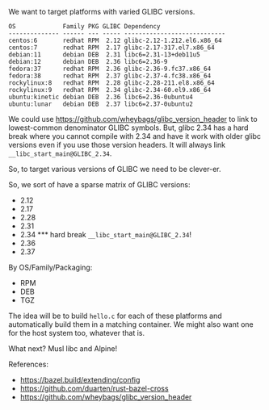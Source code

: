 We want to target platforms with varied GLIBC versions.

    OS             Family PKG GLIBC Dependency                  
    -------------- ------ --- ----- ----------------------------
    centos:6       redhat RPM  2.12 glibc-2.12-1.212.el6.x86_64 
    centos:7       redhat RPM  2.17 glibc-2.17-317.el7.x86_64   
    debian:11      debian DEB  2.31 libc6=2.31-13+deb11u5       
    debian:12      debian DEB  2.36 libc6=2.36-9                
    fedora:37      redhat RPM  2.36 glibc-2.36-9.fc37.x86_64    
    fedora:38      redhat RPM  2.37 glibc-2.37-4.fc38.x86_64    
    rockylinux:8   redhat RPM  2.28 glibc-2.28-211.el8.x86_64   
    rockylinux:9   redhat RPM  2.34 glibc-2.34-60.el9.x86_64    
    ubuntu:kinetic debian DEB  2.36 libc6=2.36-0ubuntu4         
    ubuntu:lunar   debian DEB  2.37 libc6=2.37-0ubuntu2         

We could use https://github.com/wheybags/glibc_version_header 
to link to lowest-common denominator GLIBC symbols. But, 
glibc 2.34 has a hard break where you cannot compile
with 2.34 and have it work with older glibc versions
even if you use those version headers. It will always
link `__libc_start_main@GLIBC_2.34`.

So, to target various versions of GLIBC we need to be
clever-er.

So, we sort of have a sparse matrix of GLIBC versions:
- 2.12
- 2.17
- 2.28
- 2.31
- 2.34 *** hard break `__libc_start_main@GLIBC_2.34`!
- 2.36
- 2.37

By OS/Family/Packaging: 
- RPM
- DEB
- TGZ

The idea will be to build `hello.c` for each of these
platforms and automatically build them in a matching
container. We might also want one for the host system
too, whatever that is.

What next? Musl libc and Alpine! 

References:
- https://bazel.build/extending/config
- https://github.com/duarten/rust-bazel-cross
- https://github.com/wheybags/glibc_version_header


